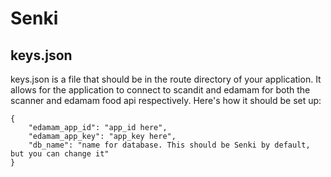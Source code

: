 # Senki

## keys.json

keys.json is a file that should be in the route directory of your application. It allows for the application to connect to scandit and edamam for both the scanner and edamam food api respectively. Here's how it should be set up:

```
{
    "edamam_app_id": "app_id here",
    "edamam_app_key": "app_key here",
    "db_name": "name for database. This should be Senki by default, but you can change it"
}
```